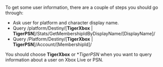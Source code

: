 To get some user information, there are a couple of steps you should go through:

* Ask user for platform and character display name.
* Query /platform/Destiny/[**TigerXbox** | **TigerPSN**]/Stats/GetMembershipIdByDisplayName/[DisplayName]/
* Query /Platform/Destiny/[**TigerXbox** | **TigerPSN**]/Account/[MembershipId]/

You should choose **TigerXbox** or **TigerPSN* when you want to query information about a user on Xbox Live or PSN.


